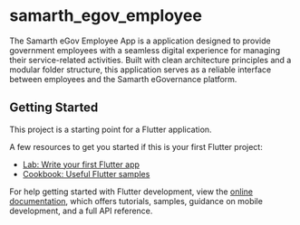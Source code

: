 # samarth_egov_employee

The Samarth eGov Employee App is a application designed to provide government employees with a seamless digital experience for managing their service-related activities. Built with clean architecture principles and a modular folder structure, this application serves as a reliable interface between employees and the Samarth eGovernance platform.

## Getting Started

This project is a starting point for a Flutter application.

A few resources to get you started if this is your first Flutter project:

- [Lab: Write your first Flutter app](https://docs.flutter.dev/get-started/codelab)
- [Cookbook: Useful Flutter samples](https://docs.flutter.dev/cookbook)

For help getting started with Flutter development, view the
[online documentation](https://docs.flutter.dev/), which offers tutorials,
samples, guidance on mobile development, and a full API reference.
